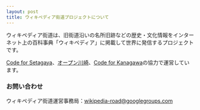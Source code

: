 ```yaml
---
layout: post
title: ウィキペディア街道プロジェクトについて
---
```


ウィキペディア街道は、旧街道沿いの名所旧跡などの歴史・文化情報をインターネット上の百科事典「ウィキペディア」に掲載して世界に発信するプロジェクトです。

[Code for Setagaya](https://www.facebook.com/codeforsetagaya/)、[オープン川崎](http://openkawasaki.org/)、[Code for Kanagawa](http://code4kanagawa.org/)の協力で運営しています。

### お問い合わせ

ウィキペディア街道運営事務局：[wikipedia-road@googlegroups.com](mailto:wikipedia-road@googlegroups.com)
